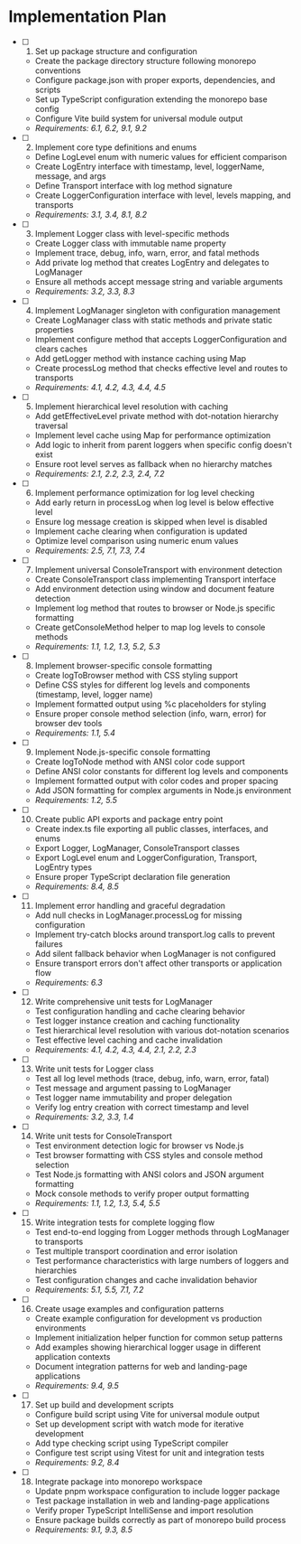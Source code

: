 # Implementation Plan

- [ ] 1. Set up package structure and configuration
  - Create the package directory structure following monorepo conventions
  - Configure package.json with proper exports, dependencies, and scripts
  - Set up TypeScript configuration extending the monorepo base config
  - Configure Vite build system for universal module output
  - _Requirements: 6.1, 6.2, 9.1, 9.2_

- [ ] 2. Implement core type definitions and enums
  - Define LogLevel enum with numeric values for efficient comparison
  - Create LogEntry interface with timestamp, level, loggerName, message, and args
  - Define Transport interface with log method signature
  - Create LoggerConfiguration interface with level, levels mapping, and transports
  - _Requirements: 3.1, 3.4, 8.1, 8.2_

- [ ] 3. Implement Logger class with level-specific methods
  - Create Logger class with immutable name property
  - Implement trace, debug, info, warn, error, and fatal methods
  - Add private log method that creates LogEntry and delegates to LogManager
  - Ensure all methods accept message string and variable arguments
  - _Requirements: 3.2, 3.3, 8.3_

- [ ] 4. Implement LogManager singleton with configuration management
  - Create LogManager class with static methods and private static properties
  - Implement configure method that accepts LoggerConfiguration and clears caches
  - Add getLogger method with instance caching using Map
  - Create processLog method that checks effective level and routes to transports
  - _Requirements: 4.1, 4.2, 4.3, 4.4, 4.5_

- [ ] 5. Implement hierarchical level resolution with caching
  - Add getEffectiveLevel private method with dot-notation hierarchy traversal
  - Implement level cache using Map for performance optimization
  - Add logic to inherit from parent loggers when specific config doesn't exist
  - Ensure root level serves as fallback when no hierarchy matches
  - _Requirements: 2.1, 2.2, 2.3, 2.4, 7.2_

- [ ] 6. Implement performance optimization for log level checking
  - Add early return in processLog when log level is below effective level
  - Ensure log message creation is skipped when level is disabled
  - Implement cache clearing when configuration is updated
  - Optimize level comparison using numeric enum values
  - _Requirements: 2.5, 7.1, 7.3, 7.4_

- [ ] 7. Implement universal ConsoleTransport with environment detection
  - Create ConsoleTransport class implementing Transport interface
  - Add environment detection using window and document feature detection
  - Implement log method that routes to browser or Node.js specific formatting
  - Create getConsoleMethod helper to map log levels to console methods
  - _Requirements: 1.1, 1.2, 1.3, 5.2, 5.3_

- [ ] 8. Implement browser-specific console formatting
  - Create logToBrowser method with CSS styling support
  - Define CSS styles for different log levels and components (timestamp, level, logger name)
  - Implement formatted output using %c placeholders for styling
  - Ensure proper console method selection (info, warn, error) for browser dev tools
  - _Requirements: 1.1, 5.4_

- [ ] 9. Implement Node.js-specific console formatting
  - Create logToNode method with ANSI color code support
  - Define ANSI color constants for different log levels and components
  - Implement formatted output with color codes and proper spacing
  - Add JSON formatting for complex arguments in Node.js environment
  - _Requirements: 1.2, 5.5_

- [ ] 10. Create public API exports and package entry point
  - Create index.ts file exporting all public classes, interfaces, and enums
  - Export Logger, LogManager, ConsoleTransport classes
  - Export LogLevel enum and LoggerConfiguration, Transport, LogEntry types
  - Ensure proper TypeScript declaration file generation
  - _Requirements: 8.4, 8.5_

- [ ] 11. Implement error handling and graceful degradation
  - Add null checks in LogManager.processLog for missing configuration
  - Implement try-catch blocks around transport.log calls to prevent failures
  - Add silent fallback behavior when LogManager is not configured
  - Ensure transport errors don't affect other transports or application flow
  - _Requirements: 6.3_

- [ ] 12. Write comprehensive unit tests for LogManager
  - Test configuration handling and cache clearing behavior
  - Test logger instance creation and caching functionality
  - Test hierarchical level resolution with various dot-notation scenarios
  - Test effective level caching and cache invalidation
  - _Requirements: 4.1, 4.2, 4.3, 4.4, 2.1, 2.2, 2.3_

- [ ] 13. Write unit tests for Logger class
  - Test all log level methods (trace, debug, info, warn, error, fatal)
  - Test message and argument passing to LogManager
  - Test logger name immutability and proper delegation
  - Verify log entry creation with correct timestamp and level
  - _Requirements: 3.2, 3.3, 1.4_

- [ ] 14. Write unit tests for ConsoleTransport
  - Test environment detection logic for browser vs Node.js
  - Test browser formatting with CSS styles and console method selection
  - Test Node.js formatting with ANSI colors and JSON argument formatting
  - Mock console methods to verify proper output formatting
  - _Requirements: 1.1, 1.2, 1.3, 5.4, 5.5_

- [ ] 15. Write integration tests for complete logging flow
  - Test end-to-end logging from Logger methods through LogManager to transports
  - Test multiple transport coordination and error isolation
  - Test performance characteristics with large numbers of loggers and hierarchies
  - Test configuration changes and cache invalidation behavior
  - _Requirements: 5.1, 5.5, 7.1, 7.2_

- [ ] 16. Create usage examples and configuration patterns
  - Create example configuration for development vs production environments
  - Implement initialization helper function for common setup patterns
  - Add examples showing hierarchical logger usage in different application contexts
  - Document integration patterns for web and landing-page applications
  - _Requirements: 9.4, 9.5_

- [ ] 17. Set up build and development scripts
  - Configure build script using Vite for universal module output
  - Set up development script with watch mode for iterative development
  - Add type checking script using TypeScript compiler
  - Configure test script using Vitest for unit and integration tests
  - _Requirements: 9.2, 8.4_

- [ ] 18. Integrate package into monorepo workspace
  - Update pnpm workspace configuration to include logger package
  - Test package installation in web and landing-page applications
  - Verify proper TypeScript IntelliSense and import resolution
  - Ensure package builds correctly as part of monorepo build process
  - _Requirements: 9.1, 9.3, 8.5_
